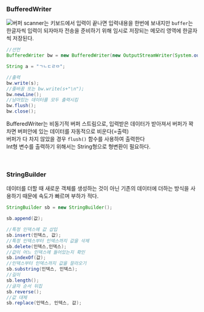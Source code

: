 ### BufferedWriter
![버퍼](https://img1.daumcdn.net/thumb/R1280x0/?scode=mtistory2&fname=https%3A%2F%2Fblog.kakaocdn.net%2Fdn%2FHeZl5%2Fbtra1adwWnT%2FEJ58eqb99OByCNwjk4nr90%2Fimg.png)
scanner는 키보드에서 입력이 끝나면 입력내용을 한번에 보내지만 `buffer`는 한글자씩 입력이 되자마자 전송을 준비하기 위해 임시로 저장되는 메모리 영역에 한글자씩 저장된다.<br/>
```java
//선언
BufferedWriter bw = new BufferedWriter(new OutputStreamWriter(System.out));

String a = "ㄱㄴㄷㄹㅁ";

//출력
bw.write(s);
//줄바꿈 또는 bw.write(s+"\n");
bw.newLine();
//남아있는 데이터를 모두 출력시킴
bw.flush();
bw.close();

```
BufferedWriter는 비동기적 버퍼 스트림으로, 입력받은 데이터가 받아져서 버퍼가 꽉 차면 버퍼안에 있는 데이터를 자동적으로 비운다(=출력)<br/>
버퍼가 다 차지 않았을 경우 `flush()` 함수를 사용하여 출력한다<br/>
Int형 변수를 출력하기 위해서는 String형으로 형변환이 필요하다.<br/>

<br/>

### StringBuilder
데이터를 더할 때 새로운 객체를 생성하는 것이 아닌 기존의 데이터에 더하는 방식을 사용하기 때문에 속도가 빠르며 부하가 적다.<br/>
```java
StringBuilder sb = new StringBuilder();

sb.append(값);

//특정 인덱스에 값 삽입
sb.insert(인덱스, 값);
//특정 인덱스부터 인덱스까지 값을 삭제
sb.delete(인덱스,인덱스);
//값이 어느 인덱스에 들어있는지 확인
sb.indexOf(값);
//인덱스부터 인덱스까지 값을 잘라오기
sb.substring(인덱스, 인덱스);
//길이
sb.length();
//글자 순서 뒤집
sb.reverse();
//값 대체
sb.replace(인덱스, 인덱스, 값);
```
